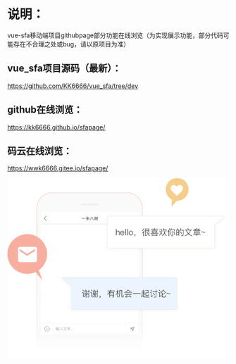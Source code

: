 # 说明：
vue-sfa移动端项目githubpage部分功能在线浏览（为实现展示功能，部分代码可能存在不合理之处或bug，请以原项目为准）

## vue_sfa项目源码（最新）：
https://github.com/KK6666/vue_sfa/tree/dev

## github在线浏览：
https://kk6666.github.io/sfapage/

## 码云在线浏览：
https://wwk6666.gitee.io/sfapage/

![image](https://github.com/KK6666/jianshu/blob/dev/src/static/img/downloadPage/3.png)
